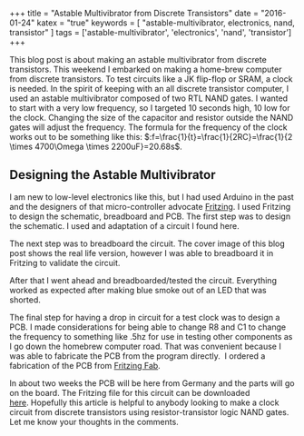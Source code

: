 +++
title = "Astable Multivibrator from Discrete Transistors"
date = "2016-01-24"
katex = "true"
keywords = [ "astable-multivibrator, electronics, nand, transistor"  ]
tags = ['astable-multivibrator', 'electronics', 'nand', 'transistor']
+++

This blog post is about making an astable multivibrator from discrete
transistors. This weekend I embarked on making a home-brew computer from
discrete transistors. To test circuits like a JK flip-flop or SRAM, a clock is
needed. In the spirit of keeping with an all discrete transistor computer, I
used an astable multivibrator composed of two RTL NAND gates. I wanted to start
with a very low frequency, so I targeted 10 seconds high, 10 low for the clock.
Changing the size of the capacitor and resistor outside the NAND gates will
adjust the frequency. The formula for the frequency of the clock works out to be
something like
this: $:f=\frac{1}{t}=\frac{1}{2RC}=\frac{1}{2 \times 4700\Omega \times 2200uF}=20.68s$.

## Designing the Astable Multivibrator

I am new to low-level electronics like this, but I had used Arduino in the past
and the designers of that micro-controller advocate
<a href="http://fritzing.org/home/">Fritzing</a>. I used Fritzing to design the
schematic, breadboard and PCB. The first step was to design the schematic. I
used and adaptation of a circuit I found here.

The next step was to breadboard the circuit. The cover image of this blog post
shows the real life version, however I was able to breadboard it in Fritzing to
validate the circuit.

After that I went ahead and breadboarded/tested the circuit. Everything worked
as expected after making blue smoke out of an LED that was shorted.

The final step for having a drop in circuit for a test clock was to design a
PCB. I made considerations for being able to change R8 and C1 to change the
frequency to something like .5hz for use in testing other components as I go
down the homebrew computer road. That was convenient because I was able to
fabricate the PCB from the program directly.  I ordered a fabrication of the PCB
from <a href="http://fab.fritzing.org/fritzing-fab">Fritzing Fab</a>.

In about two weeks the PCB will be here from Germany and the parts will go
on the board. The Fritzing file for this circuit can be downloaded
<a href="http://bryanapperson.com/wp-content/uploads/2016/01/point5hzastablemultivibrator.fzz">here</a>. Hopefully
this article is helpful to anybody looking to make a clock circuit from discrete
transistors using resistor-transistor logic NAND gates. Let me know your
thoughts in the comments.
